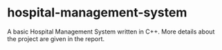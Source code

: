 # hospital-management-system


A basic Hospital Management System written in C++.
More details about the project are given in the report.

